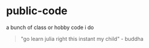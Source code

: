 # public-code
a bunch of class or hobby code i do
> "go learn julia right this instant my child" - buddha
